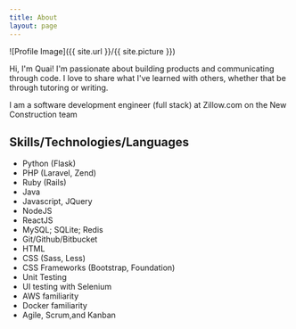 ```yaml
---
title: About
layout: page
---
```


![Profile Image]({{ site.url }}/{{ site.picture }})

<p>Hi, I'm Quai! I'm passionate about building products and communicating through code. I love to share what I've learned with others, whether that be through tutoring or writing.</p>

<p>I am a software development engineer (full stack) at Zillow.com on the New Construction team</p>

<h2>Skills/Technologies/Languages</h2>

<ul class="skill-list">
	<li>Python (Flask)</li>
	<li>PHP (Laravel, Zend)</li>
	<li>Ruby (Rails) </li>
	<li>Java</li>
	<li>Javascript, JQuery</li>
	<li>NodeJS</li>
	<li>ReactJS</li>
	<li>MySQL; SQLite; Redis</li>
	<li>Git/Github/Bitbucket</li>
	<li>HTML</li>
	<li>CSS (Sass, Less)</li>
	<li>CSS Frameworks (Bootstrap, Foundation)</li>
	<li>Unit Testing</li>
	<li>UI testing with Selenium</li>
	<li>AWS familiarity</li>
	<li>Docker familiarity</li>
	<li>Agile, Scrum,and Kanban</li>
</ul>